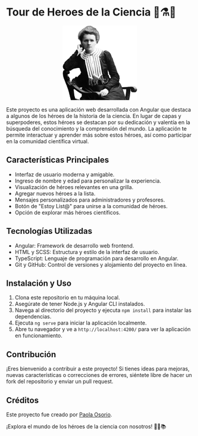 # Tour de Heroes de la Ciencia 🚀⚗️🧪
<p align="center">
  <img src="./src/assets/image/marie2.png" alt="imagen" width="200" height="200">
</p>

Este proyecto es una aplicación web desarrollada con Angular que destaca a algunos de los héroes de la historia de la ciencia. En lugar de capas y superpoderes, estos héroes se destacan por su dedicación y valentía en la búsqueda del conocimiento y la comprensión del mundo. La aplicación te permite interactuar y aprender más sobre estos héroes, así como participar en la comunidad científica virtual.

## Características Principales

- Interfaz de usuario moderna y amigable.
- Ingreso de nombre y edad para personalizar la experiencia.
- Visualización de héroes relevantes en una grilla.
- Agregar nuevos héroes a la lista.
- Mensajes personalizados para administradores y profesores.
- Botón de "Estoy List@" para unirse a la comunidad de héroes.
- Opción de explorar más héroes científicos.

## Tecnologías Utilizadas

- Angular: Framework de desarrollo web frontend.
- HTML y SCSS: Estructura y estilo de la interfaz de usuario.
- TypeScript: Lenguaje de programación para desarrollo en Angular.
- Git y GitHub: Control de versiones y alojamiento del proyecto en línea.

## Instalación y Uso

1. Clona este repositorio en tu máquina local.
2. Asegúrate de tener Node.js y Angular CLI instalados.
3. Navega al directorio del proyecto y ejecuta `npm install` para instalar las dependencias.
4. Ejecuta `ng serve` para iniciar la aplicación localmente.
5. Abre tu navegador y ve a `http://localhost:4200/` para ver la aplicación en funcionamiento.

## Contribución

¡Eres bienvenido a contribuir a este proyecto! Si tienes ideas para mejoras, nuevas características o correcciones de errores, siéntete libre de hacer un fork del repositorio y enviar un pull request.

## Créditos

Este proyecto fue creado por [Paola Osorio](https://github.com/opaola).

¡Explora el mundo de los héroes de la ciencia con nosotros! 🌌🔬📚

